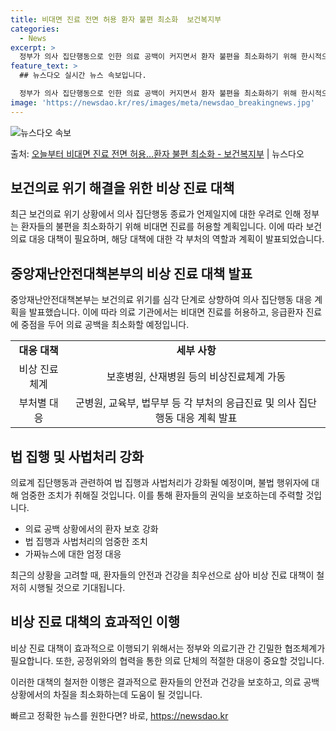 ```yaml
---
title: 비대면 진료 전면 허용 환자 불편 최소화  보건복지부
categories:
  - News
excerpt: >
  정부가 의사 집단행동으로 인한 의료 공백이 커지면서 환자 불편을 최소화하기 위해 한시적으로 비대면진료를 전면…
feature_text: >
  ## 뉴스다오 실시간 뉴스 속보입니다.

  정부가 의사 집단행동으로 인한 의료 공백이 커지면서 환자 불편을 최소화하기 위해 한시적으로 비대면진료를 전면…
image: 'https://newsdao.kr/res/images/meta/newsdao_breakingnews.jpg'
---
```


![뉴스다오 속보](https://newsdao.kr/res/images/meta/newsdao_breakingnews.jpg)

<p>출처: <a href="https://newsdao.kr/3224" rel="dofollow">오늘부터 비대면 진료 전면 허용…환자 불편 최소화 - 보건복지부</a> | 뉴스다오</p>

<h2 data-ke-size="size26">보건의료 위기 해결을 위한 비상 진료 대책</h2>
<p data-ke-size="size16">최근 보건의료 위기 상황에서 의사 집단행동 종료가 언제일지에 대한 우려로 인해 정부는 환자들의 불편을 최소화하기 위해 비대면 진료를 허용할 계획입니다. 이에 따라 보건의료 대응 대책이 필요하며, 해당 대책에 대한 각 부처의 역할과 계획이 발표되었습니다.</p>

<h2 data-ke-size="size26">중앙재난안전대책본부의 비상 진료 대책 발표</h2>
<p data-ke-size="size16">중앙재난안전대책본부는 보건의료 위기를 심각 단계로 상향하여 의사 집단행동 대응 계획을 발표했습니다. 이에 따라 의료 기관에서는 비대면 진료를 허용하고, 응급환자 진료에 중점을 두어 의료 공백을 최소화할 예정입니다.</p>

<table>
    <tr>
        <td style="text-align: center; height: 17px;"><b>대응 대책</b></td>
        <td style="text-align: center; height: 17px;"><b>세부 사항</b></td>
    </tr>
    <tr>
        <td style="text-align: center; height: 17px;">비상 진료체계</td>
        <td style="text-align: center; height: 17px;">보훈병원, 산재병원 등의 비상진료체계 가동</td>
    </tr>
    <tr>
        <td style="text-align: center; height: 17px;">부처별 대응</td>
        <td style="text-align: center; height: 17px;">군병원, 교육부, 법무부 등 각 부처의 응급진료 및 의사 집단행동 대응 계획 발표</td>
    </tr>
</table>

<h2 data-ke-size="size26">법 집행 및 사법처리 강화</h2>
<p data-ke-size="size16">의료계 집단행동과 관련하여 법 집행과 사법처리가 강화될 예정이며, 불법 행위자에 대해 엄중한 조치가 취해질 것입니다. 이를 통해 환자들의 권익을 보호하는데 주력할 것입니다.</p>

<ul>
    <li>의료 공백 상황에서의 환자 보호 강화</li>
    <li>법 집행과 사법처리의 엄중한 조치</li>
    <li>가짜뉴스에 대한 엄정 대응</li>
</ul>

<p data-ke-size="size16">최근의 상황을 고려할 때, 환자들의 안전과 건강을 최우선으로 삼아 비상 진료 대책이 철저히 시행될 것으로 기대됩니다.</p>

<h2 data-ke-size="size26">비상 진료 대책의 효과적인 이행</h2>
<p data-ke-size="size16">비상 진료 대책이 효과적으로 이행되기 위해서는 정부와 의료기관 간 긴밀한 협조체계가 필요합니다. 또한, 공정위와의 협력을 통한 의료 단체의 적절한 대응이 중요할 것입니다.</p>

<p data-ke-size="size16">이러한 대책의 철저한 이행은 결과적으로 환자들의 안전과 건강을 보호하고, 의료 공백 상황에서의 차질을 최소화하는데 도움이 될 것입니다.</p>
 

빠르고 정확한 뉴스를 원한다면? 바로, <a href="https://newsdao.kr" rel="dofollow">https://newsdao.kr</a>


